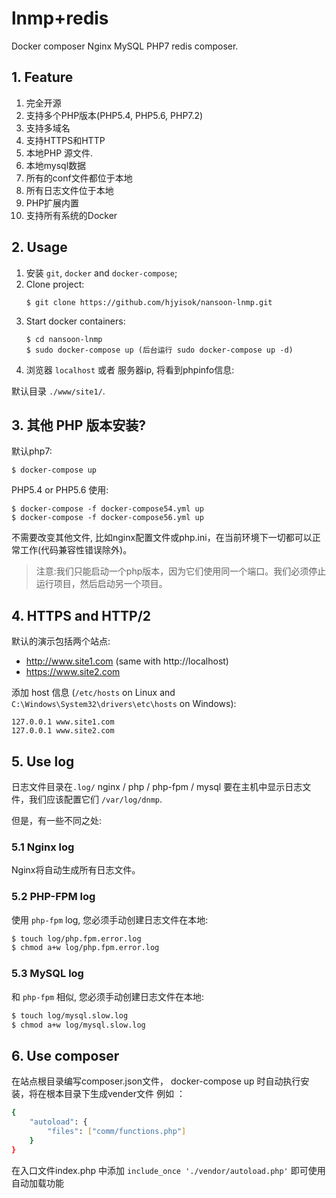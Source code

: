 # lnmp+redis
Docker composer Nginx MySQL PHP7 redis composer.

## 1. Feature
1. 完全开源
2. 支持多个PHP版本(PHP5.4, PHP5.6, PHP7.2)
3. 支持多域名
4. 支持HTTPS和HTTP
5. 本地PHP 源文件.
6. 本地mysql数据
7. 所有的conf文件都位于本地
8. 所有日志文件位于本地
9. PHP扩展内置
10. 支持所有系统的Docker

## 2. Usage
1. 安装 `git`, `docker` and `docker-compose`;
2. Clone project:
    ```
    $ git clone https://github.com/hjyisok/nansoon-lnmp.git
    ```
4. Start docker containers:
    ```
    $ cd nansoon-lnmp
    $ sudo docker-compose up (后台运行 sudo docker-compose up -d) 
    ```
5. 浏览器 `localhost` 或者 服务器ip, 将看到phpinfo信息:

默认目录 `./www/site1/`.

## 3. 其他 PHP 版本安装?
默认php7:
```
$ docker-compose up
```
PHP5.4 or PHP5.6 使用:
```
$ docker-compose -f docker-compose54.yml up
$ docker-compose -f docker-compose56.yml up
```
不需要改变其他文件, 比如nginx配置文件或php.ini，在当前环境下一切都可以正常工作(代码兼容性错误除外)。

> 注意:我们只能启动一个php版本，因为它们使用同一个端口。我们必须停止运行项目，然后启动另一个项目。

## 4. HTTPS and HTTP/2
默认的演示包括两个站点:
* http://www.site1.com (same with http://localhost)
* https://www.site2.com

添加 host 信息 (`/etc/hosts` on Linux and `C:\Windows\System32\drivers\etc\hosts` on Windows):
```
127.0.0.1 www.site1.com
127.0.0.1 www.site2.com
```

## 5. Use log
日志文件目录在`.log/` nginx / php / php-fpm / mysql 
要在主机中显示日志文件，我们应该配置它们 `/var/log/dnmp`.

但是，有一些不同之处:

### 5.1 Nginx log
Nginx将自动生成所有日志文件。

### 5.2 PHP-FPM log
使用 `php-fpm` log, 您必须手动创建日志文件在本地:
```bash
$ touch log/php.fpm.error.log
$ chmod a+w log/php.fpm.error.log
```
### 5.3 MySQL log
和 `php-fpm` 相似, 您必须手动创建日志文件在本地:
```bash
$ touch log/mysql.slow.log
$ chmod a+w log/mysql.slow.log
```

## 6. Use composer
在站点根目录编写composer.json文件，
docker-compose up 时自动执行安装，将在根本目录下生成vender文件
例如 ：
```bash
{
    "autoload": {
        "files": ["comm/functions.php"]
    }
}
```
在入口文件index.php 中添加 
` include_once './vendor/autoload.php' `
即可使用自动加载功能
